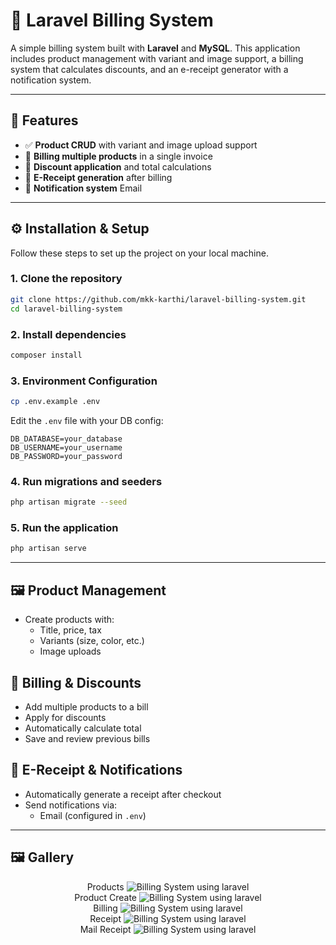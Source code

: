 
# 🧾 Laravel Billing System

A simple billing system built with **Laravel** and **MySQL**. This application includes product management with variant and image support, a billing system that calculates discounts, and an e-receipt generator with a notification system.

---

## 🚀 Features

- ✅ **Product CRUD** with variant and image upload support  
- 🛒 **Billing multiple products** in a single invoice  
- 💸 **Discount application** and total calculations  
- 📄 **E-Receipt generation** after billing  
- 🔔 **Notification system** Email

---

## ⚙️ Installation & Setup

Follow these steps to set up the project on your local machine.

### 1. Clone the repository

```bash
git clone https://github.com/mkk-karthi/laravel-billing-system.git
cd laravel-billing-system
```

### 2. Install dependencies
```bash
composer install
```

### 3. Environment Configuration
```bash
cp .env.example .env
```
Edit the `.env` file with your DB config:

```env
DB_DATABASE=your_database
DB_USERNAME=your_username
DB_PASSWORD=your_password
```

### 4. Run migrations and seeders
```bash
php artisan migrate --seed
```

### 5. Run the application
```bash
php artisan serve
```

---
## 🖼 Product Management

-   Create products with:
    -   Title,  price, tax
    -   Variants (size, color, etc.)
    -   Image uploads

## 🧮 Billing & Discounts

-   Add multiple products to a bill
-   Apply for discounts
-   Automatically calculate total
-   Save and review previous bills

## 📩 E-Receipt & Notifications

-   Automatically generate a receipt after checkout
-   Send notifications via:
    -   Email (configured in `.env`)

---

## 🖼️ Gallery

<p align="center">
Products
<img src="https://raw.githubusercontent.com/mkk-karthi/laravel-billing-system/master/public/screenshots/products.png" alt="Billing System using laravel"><br>
Product Create
<img src="https://raw.githubusercontent.com/mkk-karthi/laravel-billing-system/master/public/screenshots/product-create.png" alt="Billing System using laravel"><br>
Billing
<img src="https://raw.githubusercontent.com/mkk-karthi/laravel-billing-system/master/public/screenshots/billing.png" alt="Billing System using laravel"><br>
Receipt
<img src="https://raw.githubusercontent.com/mkk-karthi/laravel-billing-system/master/public/screenshots/receipt.png" alt="Billing System using laravel"><br>
Mail Receipt
<img src="https://raw.githubusercontent.com/mkk-karthi/laravel-billing-system/master/public/screenshots/mail.png" alt="Billing System using laravel"><br>
</p>
